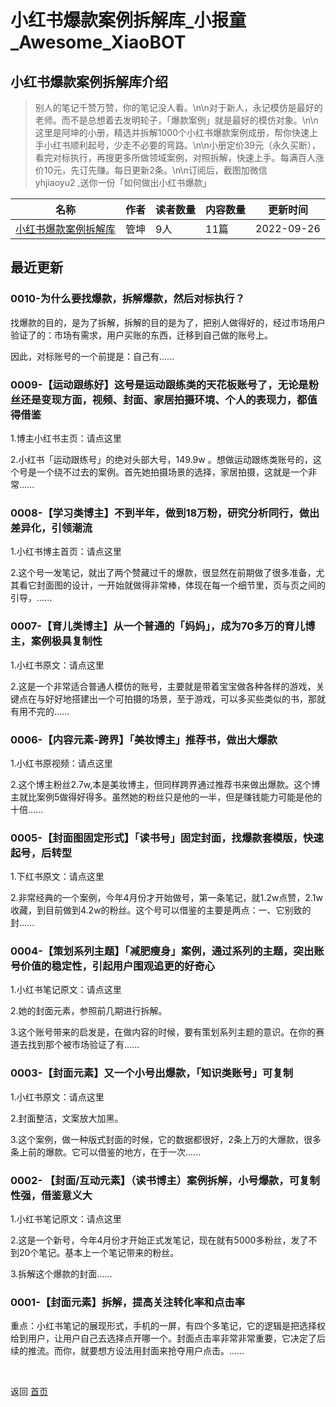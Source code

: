 # 小红书爆款案例拆解库_小报童_Awesome_XiaoBOT

## 小红书爆款案例拆解库介绍
> 别人的笔记千赞万赞，你的笔记没人看。\n\n对于新人，永记模仿是最好的老师。而不是总想着去发明轮子，「爆款案例」就是最好的模仿对象。\n\n这里是阿坤的小册，精选并拆解1000个小红书爆款案例成册，帮你快速上手小红书顺利起号，少走不必要的弯路。\n\n小册定价39元（永久买断），看完对标执行，再搜更多所做领域案例，对照拆解，快速上手。每满百人涨价10元，先订先赚。每日更新2条。\n\n订阅后，截图加微信  
yhjiaoyu2 ,送你一份「如何做出小红书爆款」  
  


|名称|作者|读者数量|内容数量|更新时间|
|---|---|---|---|---|
|[小红书爆款案例拆解库](https://xiaobot.net/p/Xhs2022?refer=0b133df9-27dc-423b-8101-639049001c13)|管坤|9人|11篇|2022-09-26|

## 最近更新
### 0010-为什么要找爆款，拆解爆款，然后对标执行？

找爆款的目的，是为了拆解，拆解的目的是为了，把别人做得好的，经过市场用户验证了的：市场有需求，用户买账的东西，迁移到自己做的账号上。

因此，对标账号的一个前提是：自己有......

### 0009-【运动跟练好】这号是运动跟练类的天花板账号了，无论是粉丝还是变现方面，视频、封面、家居拍摄环境、个人的表现力，都值得借鉴

1.博主小红书主页：请点这里

2.小红书「运动跟练号」的绝对头部大号，149.9w
。想做运动跟练类账号的，这个号是一个绕不过去的案例。首先她拍摄场景的选择，家居拍摄，这就是一个非常......

### 0008-【学习类博主】不到半年，做到18万粉，研究分析同行，做出差异化，引领潮流

1.小红书博主首页：请点这里

2.这个号一发笔记，就出了两个赞藏过千的爆款，很显然在前期做了很多准备，尤其看它封面图的设计，一开始就做得非常棒，体现在每一个细节里，页与页之间的引导，......

### 0007-【育儿类博主】从一个普通的「妈妈」，成为70多万的育儿博主，案例极具复制性

1.小红书原文：请点这里

2.这是一个非常适合普通人模仿的账号，主要就是带着宝宝做各种各样的游戏，关键点在与好好地搭建出一个可拍摄的场景，至于游戏，可以多买些类似的书，那就有用不完的......

### 0006-【内容元素-跨界】「美妆博主」推荐书，做出大爆款

1.小红书原视频：请点这里

2.这个博主粉丝2.7w,本是美妆博主，但同样跨界通过推荐书来做出爆款。这个博主就比案例5做得好得多。虽然她的粉丝只是他的一半，但是赚钱能力可能是他的十倍......

### 0005-【封面图固定形式】「读书号」固定封面，找爆款套模版，快速起号，后转型

1.下红书原文：请点这里

2.非常经典的一个案例，今年4月份才开始做号，第一条笔记，就1.2w点赞，2.1w收藏，到目前做到4.2w的粉丝。这个号可以借鉴的主要是两点：一、它别致的封......

### 0004-【策划系列主题】「减肥瘦身」案例，通过系列的主题，突出账号价值的稳定性，引起用户围观追更的好奇心

1.小红书笔记原文：请点这里

2.她的封面元素，参照前几期进行拆解。

3.这个账号带来的启发是，在做内容的时候，要有策划系列主题的意识。在你的赛道去找到那个被市场验证了有......

### 0003-【封面元素】又一个小号出爆款，「知识类账号」可复制

1.小红书原文：请点这里

2.封面整洁，文案放大加黑。

3.这个案例，做一种版式封面的时候，它的数据都很好，2条上万的大爆款，很多条上前的爆款。它可以借鉴的地方，在于一次......

### 0002- 【封面/互动元素】（读书博主）案例拆解，小号爆款，可复制性强，借鉴意义大

1.小红书笔记原文：请点这里

2.这是一个新号，今年4月份才开始正式发笔记，现在就有5000多粉丝，发了不到20个笔记。基本上一个笔记带来的粉丝。

3.拆解这个爆款的封面......

### 0001-【封面元素】拆解，提高关注转化率和点击率

重点：小红书笔记的展现形式，手机的一屏，有四个多笔记，它的逻辑是把选择权给到用户，让用户自己去选择点开哪一个。封面点击率非常非常重要，它决定了后续的推流。而你，就要想方设法用封面来抢夺用户点击。......


<a href="https://github.com/Reno9527/awesome-xiaobot" style="color: white; text-decoration: none;">awesome-xiaobot</a>

返回 [首页](../README.md)
